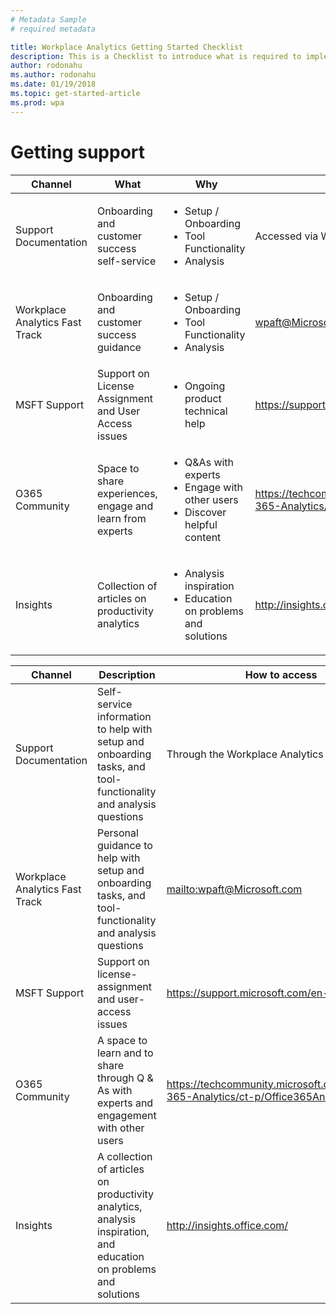 ```yaml
---
# Metadata Sample
# required metadata

title: Workplace Analytics Getting Started Checklist
description: This is a Checklist to introduce what is required to implement Workplace Analytics for your Organization
author: rodonahu
ms.author: rodonahu
ms.date: 01/19/2018
ms.topic: get-started-article
ms.prod: wpa
---
```

# Getting support


|Channel|What|Why|Email/Website|
|-------|----|---|-------------|
|Support Documentation|Onboarding and customer success self-service|<ul><li>Setup / Onboarding</li><li>Tool Functionality</li><li>Analysis</li></ul>|Accessed via Workplace Analytics product|
|Workplace Analytics Fast Track|Onboarding and customer success guidance|<ul><li>Setup / Onboarding</li><li>Tool Functionality</li><li>Analysis</li></ul>|wpaft@Microsoft.com|
|MSFT Support|Support on License Assignment and User Access issues|<ul><li>Ongoing product technical help</li></ul>|https://support.microsoft.com/en-us|
|O365 Community|Space to share experiences, engage and learn from experts|<ul><li>Q&As with experts</li><li>Engage with other users</li><li>Discover helpful content</li></ul>|https://techcommunity.microsoft.com/t5/Office-365-Analytics/ct-p/Office365Analytics|
|Insights|Collection of articles on productivity analytics|<ul><li>Analysis inspiration</li><li>Education on problems and solutions</li></ul>|http://insights.office.com/|


|Channel|Description|How to access|
|-------|-----------|---------------|
|Support Documentation|Self-service information to help with setup and onboarding tasks, and tool-functionality and analysis questions|Through the Workplace Analytics product|
|Workplace Analytics Fast Track|Personal guidance to help with setup and onboarding tasks, and tool-functionality and analysis questions|<mailto:wpaft@Microsoft.com>|
|MSFT Support|Support on license-assignment and user-access issues|https://support.microsoft.com/en-us|
|O365 Community|A space to learn and to share through Q & As with experts and engagement with other users|https://techcommunity.microsoft.com/t5/Office-365-Analytics/ct-p/Office365Analytics|
|Insights|A collection of articles on productivity analytics, analysis inspiration, and education on problems and solutions|http://insights.office.com/|
